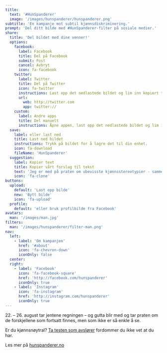 ```yaml
---
title:
  text: '#HunSpanderer'
  image: '/images/hunspanderer/hunspanderer.png'
subtitle: 'En kampanje mot subtil kjønnsdiskriminering.'
prompt: 'Del ditt bilde med #HunSpanderer-filter på sosiale medier.'
share:
  title: 'Del bildet med dine venner!'
  options: 
    facebook:
      label: Facebook
      title: Del på Facebook
      submit: Post
      cancel: Avbryt
      icon: fa-facebook
    twitter:
      label: Twitter
      title: Del på Twitter
      icon: fa-twitter
      instructions: Last opp det nedlastede bildet og lim inn kopiert tekst.
      url: 
        web: http://twitter.com 
        app: twitter://
    custom:
      label: Andre apps
      title: Del manuelt
      instructions: Åpne appen, last opp det nedlastede bildet og lim inn kopiert tekst.
  save:
    label: eller last ned
    title: Last ned bildet
    instructions: Trykk på bildet for å lagre det til din enhet.
    icon: fa-download
    fileName: 'HunSpanderer'
  suggestion: 
    label: Kopier text
    title: Kopier vårt forslag til tekst
    text: 'Jeg er med på praten om ubevisste kjønnsstereotypier - sammen endrer vi holdninger. Last opp og del ditt bilde du også på http://hunspandererfilter.no. #HunSpanderer'
    icon: 'fa-clone'
buttons:
  upload:
    default: 'Last opp bilde'
    new: 'Bytt bilde'
    icon: 'fa-upload'
  profile:
    default: 'eller bruk profilbilde fra Facebook'
avatars: 
  man: '/images/man.jpg'
filters:
  man: '/images/hunspanderer/filter-man.png'
nav:
  left:
    - label: 'Om kampanjen'
      href: '#about'
      icon: 'fa-chevron-down'
      iconOnly: false
  center:
  right:
    - label: 'Facebook'
      icon: 'fa-facebook-square'
      href: 'http://facebook.com/hunspanderer'
      iconOnly: true
    - label: 'Instagram'
      icon: 'fa-instagram'
      href: 'http://instagram.com/hunspanderer'
      iconOnly: true
---
```


22\. – 26. august tar jentene regningen – og gutta blir med og tar praten om de forskjellene som fortsatt finnes, men som ikke er så enkle å se. 

Er du kjønnsnøytral? [Ta testen som avslører](http://tatesten.no/) fordommer du ikke vet at du har. 

Les mer på [hunspanderer.no](http://www.hunspanderer.no)